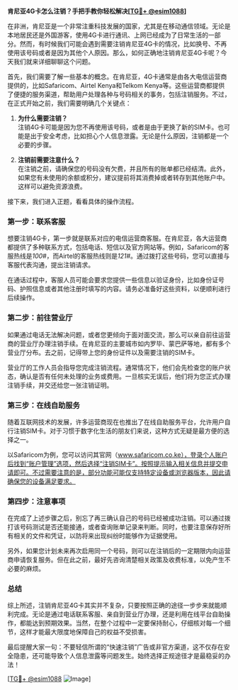 **肯尼亚4G卡怎么注销？手把手教你轻松解决[[TG💪+ @esim1088](https://t.me/s/esim1088)]**

在非洲，肯尼亚是一个非常注重科技发展的国家，尤其是在移动通信领域。无论是本地居民还是外国游客，使用4G卡进行通讯、上网已经成为了日常生活的一部分。然而，有时候我们可能会遇到需要注销肯尼亚4G卡的情况，比如换号、不再使用该号码或者是因为其他个人原因。那么，如何正确地注销肯尼亚4G卡呢？今天我们就来详细聊聊这个问题。

首先，我们需要了解一些基本的概念。在肯尼亚，4G卡通常是由各大电信运营商提供的，比如Safaricom、Airtel Kenya和Telkom Kenya等。这些运营商都提供了便捷的服务渠道，帮助用户处理各种与号码相关的事务，包括注销服务。不过，在正式开始之前，我们需要明确几个关键点：

1. **为什么需要注销？**  
   注销4G卡可能是因为您不再使用该号码，或者是由于更换了新的SIM卡。也可能是出于安全考虑，比如担心个人信息泄露。无论是什么原因，注销都是一个必要的步骤。

2. **注销前需要注意什么？**  
   在注销之前，请确保您的号码没有欠费，并且所有的账单都已经结清。此外，如果您有未使用的余额或积分，建议提前将其消费掉或者转存到其他账户中。这样可以避免资源浪费。

接下来，我们进入正题，看看具体的操作流程。

### 第一步：联系客服

想要注销4G卡，第一步就是联系对应的电信运营商客服。在肯尼亚，各大运营商都提供了多种联系方式，包括电话、短信以及官方网站等。例如，Safaricom的客服热线是*100#*，而Airtel的客服热线则是*121#*。通过拨打这些号码，您可以直接与客服代表沟通，提出注销请求。

在通话过程中，客服人员可能会要求您提供一些信息以验证身份，比如身份证号码、护照信息或者其他注册时填写的内容。请务必准备好这些资料，以便顺利进行后续操作。

### 第二步：前往营业厅

如果通过电话无法解决问题，或者您更倾向于面对面交流，那么可以亲自前往运营商的营业厅办理注销手续。在肯尼亚的主要城市如内罗毕、蒙巴萨等地，都有多个营业厅分布。去之前，记得带上您的身份证件以及需要注销的SIM卡。

营业厅的工作人员会指导您完成注销流程。通常情况下，他们会先检查您的账户状态，确认是否有任何未处理的业务或费用。一旦核实无误后，他们将为您正式办理注销手续，并交还给您一张注销证明。

### 第三步：在线自助服务

随着互联网技术的发展，许多运营商现在也推出了在线自助服务平台，允许用户自行注销SIM卡。对于习惯于数字化生活的朋友们来说，这种方式无疑是最方便的选择之一。

以Safaricom为例，您可以访问其官网（www.safaricom.co.ke），登录个人账户后找到“账户管理”选项，然后选择“注销SIM卡”。按照提示输入相关信息并提交申请即可。不过需要注意的是，部分功能可能仅支持特定设备或浏览器版本，因此请确保您的设备满足要求。

### 第四步：注意事项

在完成了上述步骤之后，别忘了再三确认自己的号码已经被成功注销。可以通过拨打该号码测试是否还能接通，或者查询账单记录来判断。同时，也要注意保存好所有相关的文件和凭证，以防将来出现纠纷时能够作为证据使用。

另外，如果您计划未来再次启用同一个号码，则可以在注销后的一定期限内向运营商申请恢复服务。但在此之前，最好先咨询清楚相关政策及收费标准，以免产生不必要的麻烦。

### 总结

综上所述，注销肯尼亚4G卡其实并不复杂，只要按照正确的途径一步步来就能顺利完成。无论是通过电话联系客服、亲自到营业厅办理，还是利用在线平台自助操作，都能达到预期效果。当然，在整个过程中一定要保持耐心，仔细核对每一个细节，这样才能最大限度地保障自己的权益不受损害。

最后提醒大家一句：不要轻信所谓的“快速注销”广告或非官方渠道，这不仅存在安全隐患，还可能导致个人信息泄露等问题发生。始终选择正规途径才是最稳妥的办法！

[[TG💪+ @esim1088](https://t.me/s/esim1088) ![Image](https://i.postimg.cc/4NQfJmqS/Snipaste-2025-05-13-00-14-12.png)]